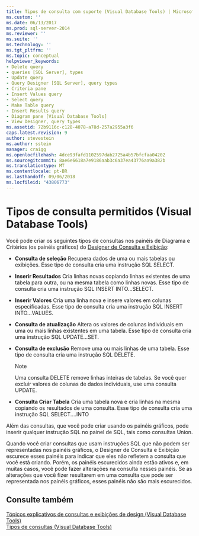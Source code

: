 ```yaml
---
title: Tipos de consulta com suporte (Visual Database Tools) | Microsoft Docs
ms.custom: ''
ms.date: 06/13/2017
ms.prod: sql-server-2014
ms.reviewer: ''
ms.suite: ''
ms.technology: ''
ms.tgt_pltfrm: ''
ms.topic: conceptual
helpviewer_keywords:
- Delete query
- queries [SQL Server], types
- Update query
- Query Designer [SQL Server], query types
- Criteria pane
- Insert Values query
- Select query
- Make Table query
- Insert Results query
- Diagram pane [Visual Database Tools]
- View Designer, query types
ms.assetid: 72b9116c-c128-4078-a78d-257a2955a3f6
caps.latest.revision: 9
author: stevestein
ms.author: sstein
manager: craigg
ms.openlocfilehash: 4dce93fafd1102597dab2725a4b57bfcfaa04202
ms.sourcegitcommit: 8ae6e6618a7e9186aab3c6a37ea43776aa9a382b
ms.translationtype: MT
ms.contentlocale: pt-BR
ms.lasthandoff: 09/06/2018
ms.locfileid: "43806773"
---
```

# <a name="supported-query-types-visual-database-tools"></a>Tipos de consulta permitidos (Visual Database Tools)
  Você pode criar os seguintes tipos de consultas nos painéis de Diagrama e Critérios (os painéis gráficos) do [Designer de Consulta e Exibição](visual-database-tools.md):  
  
-   **Consulta de seleção** Recupera dados de uma ou mais tabelas ou exibições. Esse tipo de consulta cria uma instrução SQL SELECT.  
  
-   **Inserir Resultados** Cria linhas novas copiando linhas existentes de uma tabela para outra, ou na mesma tabela como linhas novas. Esse tipo de consulta cria uma instrução SQL INSERT INTO...SELECT.  
  
-   **Inserir Valores** Cria uma linha nova e insere valores em colunas especificadas. Esse tipo de consulta cria uma instrução SQL INSERT INTO...VALUES.  
  
-   **Consulta de atualização** Altera os valores de colunas individuais em uma ou mais linhas existentes em uma tabela. Esse tipo de consulta cria uma instrução SQL UPDATE…SET.  
  
-   **Consulta de exclusão** Remove uma ou mais linhas de uma tabela. Esse tipo de consulta cria uma instrução SQL DELETE.  
  
    > [!NOTE]  
    >  Uma consulta DELETE remove linhas inteiras de tabelas. Se você quer excluir valores de colunas de dados individuais, use uma consulta UPDATE.  
  
-   **Consulta Criar Tabela** Cria uma tabela nova e cria linhas na mesma copiando os resultados de uma consulta. Esse tipo de consulta cria uma instrução SQL SELECT....INTO  
  
 Além das consultas, que você pode criar usando os painéis gráficos, pode inserir qualquer instrução SQL no painel de SQL, tais como consultas Union.  
  
 Quando você criar consultas que usam instruções SQL que não podem ser representadas nos painéis gráficos, o Designer de Consulta e Exibição escurece esses painéis para indicar que eles não refletem a consulta que você está criando. Porém, os painéis escurecidos ainda estão ativos e, em muitas casos, você pode fazer alterações na consulta nesses painéis. Se as alterações que você fizer resultarem em uma consulta que pode ser representada nos painéis gráficos, esses painéis não são mais escurecidos.  
  
## <a name="see-also"></a>Consulte também  
 [Tópicos explicativos de consultas e exibições de design &#40;Visual Database Tools&#41;](design-queries-and-views-how-to-topics-visual-database-tools.md)   
 [Tipos de consultas &#40;Visual Database Tools&#41;](types-of-queries-visual-database-tools.md)  
  
  

